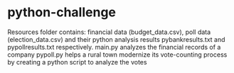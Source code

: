 # python-challenge
Resources folder contains: financial data (budget_data.csv), poll data (election_data.csv) and their python analysis results pybankresults.txt and pypollresults.txt respectively.
main.py analyzes the financial records of a company 
pypoll.py helps a rural town modernize its vote-counting process by creating a python script to analyze the votes
